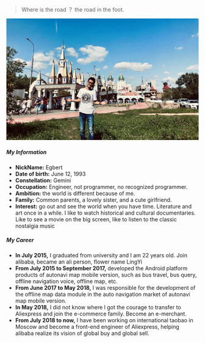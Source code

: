 > Where is the road ？ the road in the foot. 

<!-- Hi, I am _@huxpro_ (Huang, Xuan), a will-be [Facebook](https://www.facebook.com/) software engineer and a professed UI/motion designer. My interests range from programming languages, compiler construction, web/app development, human computer interaction and developer infra. In the past, I worked on [Alitrip (Fliggy)](https://www.alitrip.com/) mobile/web at [Alibaba Group](https://en.wikipedia.org/wiki/Alibaba_Group), found and lead front-end infrastructure team at unicorn startup [Beijing Weiying (WePiao)](https://www.crunchbase.com/organization/beijing-weiying-technology), and helped [Ele.me](https://en.wikipedia.org/wiki/Ele.me) upgrading their mobile site into [the first influential progressive web app in China](https://medium.com/elemefe/upgrading-ele-me-to-progressive-web-app-2a446832e509). 

I studied BA, Digital Media Art at [Communication University of China](https://en.wikipedia.org/wiki/Communication_University_of_China) and MS, Computer Science at [Rochester Institute of Technology](https://en.wikipedia.org/wiki/Rochester_Institute_of_Technology). -->

![](/img/my-life-photo.jpg)
##### My Information

- __NickName:__ Egbert
- __Date of birth:__ June 12, 1993
- __Constellation:__ Gemini
- __Occupation:__ Engineer, not programmer, no recognized programmer.
- __Ambition:__ the world is different because of me.
- __Family:__ Common parents, a lovely sister, and a cute girlfriend.
- __Interest:__ go out and see the world when you have time. Literature and art once in a while. I like to watch historical and cultural documentaries. Like to see a movie on the big screen, like to listen to the classic nostalgia music

##### My Career 
    
- __In July 2015,__ I graduated from university and I am 22 years old. Join alibaba, became an ali person, flower name LingYi
- __From July 2015 to September 2017,__ developed the Android platform products of autonavi map mobile version, such as bus travel, bus query, offline navigation voice, offline map, etc.
- __From June 2017 to May 2018,__ I was responsible for the development of the offline map data module in the auto navigation market of autonavi map mobile version.
- __In May 2018,__ I did not know where I got the courage to transfer to Aliexpress and join the e-commerce family. Become an e-merchant.
- __From July 2018 to now,__ I have been working on international taobao in Moscow and become a front-end engineer of Aliexpress, helping alibaba realize its vision of global buy and global sell.


<!-- ##### My Programming Languages Spectrum

> __Left-right__ is how much I prefer it.  __Top-down__ is how much I know it. __Versions__ are lower bounds.  

|     | 💔️           | ❤️ ️                 | ❤️❤️ ️                     | ❤️❤️❤️ ️               |
| --- | ------------- | -------------------- | -------------------------- | ---------------------- |
| 😅  | `PHP` `BASIC` | `C` `ObjC` `Prolog`  | `Kotlin` `Dart` `MIPS`     | `Swift` `Agda` `Idris` |
| 🧐  |               | `C++` `Hack` `Lisp*` | `C++11` `C#` `AS3`         | `Scala` `Rust`         |
| 😏  | `Shell`       | `Java` `Python`      | `TypeScript` `Flow` `Wasm` | `Haskell` `Coq` `ML*`  |
| 🤓  |               | `JavaScript`         | `EcmaScript6`              | `λ` `Λ` `Π` `Σ`        |

> __`ML*`__: `OCaml` `ReasonML` `Standard ML` (`F#`)  
> __`Lisp*`__: `Clojure` `Scheme` `Racket` -->


<!-- ##### Talks

- [Upgrading to Progressive Web Apps][9] · [JSConf China Shanghai 2017](http://2017.jsconf.cn/)
- Building Progressive Web Apps · [CSDI Guangzhou 2017](http://www.csdisummit.com/)
- The State of Progressive Web App · GDG IO Redux Beijing 2017
- PWA Rehashing · Baidu HQ Beijing 2017
- [Service Worker 101][5] · GDG DevFest Beijing 2016
- [Progressive Web Apps][4] · QCon Shanghai 2016
- Progressive Web App in my POV · GDG IO Redux Beijing 2016
- [CSS Still Sucks 2015][2] · 2015
- [JavaScript Modularization Journey][1] · 2015 -->

<!-- [1]: //huangxuan.me/2015/07/09/js-module-7day/
[2]: //huangxuan.me/2015/12/28/css-sucks-2015/
[3]: //huangxuan.me/2016/06/05/pwa-in-my-pov/
[4]: //huangxuan.me/2016/10/20/pwa-qcon2016/
[5]: //huangxuan.me/2016/11/20/sw-101-gdgdf/
[6]: https://yanshuo.io/assets/player/?deck=58ac8598b123db0067292f92 "PWA Rehashing"
[7]: https://yanshuo.io/assets/player/?deck=593ad6fbfe88c2006a0a0d6d "The State of PWA"
[8]: https://yanshuo.io/assets/player/?deck=594d673d570c357d0698a950 "Building PWA"
[9]: //huangxuan.me/jsconfcn2017/ -->
